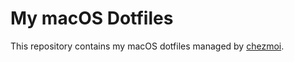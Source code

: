 # My macOS Dotfiles

This repository contains my macOS dotfiles managed by [chezmoi](https://github.com/twpayne/chezmoi).
